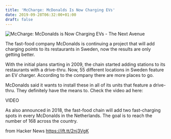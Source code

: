 ```yaml
---
title: 'McCharge: McDonalds Is Now Charging EVs'
date: 2019-09-28T06:32:00+01:00
draft: false
---
```


![](https://thenextavenue.com/wp-content/uploads/2019/09/McCharge.jpg "McCharge: McDonalds is Now Charging EVs - The Next Avenue")  

The fast-food company McDonalds is continuing a project that will add charging points to its restaurants in Sweden, now the results are only getting better.

With the initial plans starting in 2009, the chain started adding stations to its restaurants with a drive-thru. Now, 55 different locations in Sweden feature an EV charger. According to the company there are more places to go.

McDonalds said it wants to install these in all of its units that feature a drive-thru. They definitely have the means to. Check the video ad here:

VIDEO

As also announced in 2018, the fast-food chain will add two fast-charging spots in every McDonalds in the Netherlands. The goal is to reach the number of 168 across the country.

  
  
from Hacker News https://ift.tt/2nj3VgK